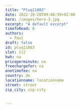 ```yaml
---
title: "Pluq11883"
date: 2022-10-28T09:08:59+02:00
hero: /images/hero-3.jpg
excerpt: "A default excerpt"
timeToRead: 0
authors:
  - Paul
draft: false
id: pluq11883
slot: 1|2
kwh: na
priceperminute: na
freechargefor: na
onetimefee: na
country: de
locationname: locationname
street: street
zip_city: zip-city


---
```

